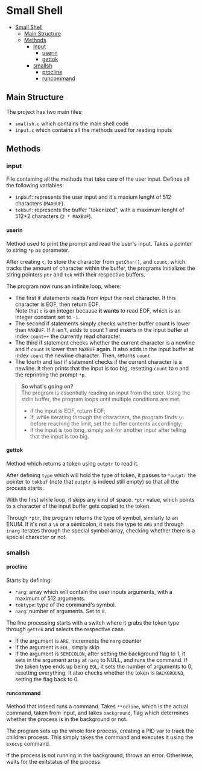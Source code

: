 # Small Shell

- [Small Shell](#small-shell)
  - [Main Structure](#main-structure)
  - [Methods](#methods)
    - [input](#input)
      - [userin](#userin)
      - [gettok](#gettok)
    - [smallsh](#smallsh)
      - [procline](#procline)
      - [runcommand](#runcommand)

## Main Structure

The project has two main files:

- `smallsh.c` which contains the main shell code
- `input.c` which contains all the methods used for reading inputs

## Methods

### input

File containing all the methods that take care of the user input. Defines all the following variables:

- `inpbuf`: represents the user input and it's maxium lenght of 512 characters (`MAXBUF`).
- `tokbuf`: represents the buffer "tokenized", with a maximum lenght of 512*2 characters (`2 * MAXBUF`).

#### userin

Method used to print the prompt and read the user's input. Takes a pointer to string `*p` as parameter.

After creating `c`, to store the character from `getChar()`, and `count`, which tracks the amount of character within the buffer, the programs initializes the string pointers `ptr` and `tok` with their respective buffers.

The program now runs an infinite loop, where:

- The first if statements reads from input the next character. If this character is EOF, then return EOF.  
    Note that `c` is an integer because **it wants** to read EOF, which is an integer constant set to `-1`.
- The second if statements simply checks whether buffer count is lower than `MAXBUF`. If it isn't, adds to count 1 and inserts in the input buffer at index `count++` the currently read character.
- The third if statement checks whether the current character is a newline and if `count` is lower than `MAXBUF` again. It also adds in the input buffer at index `count` the newline character. Then, returns `count`.
- The fourth and last if statement checks if the current character is a newline. It then prints that the input is too big, resetting `count` to `0` and the reprinting the prompt `*p`.

>**So what's going on?**  
>The program is essentially reading an input from the user. Using the stdin buffer, the program loops until multiple conditions are met:
>
>- If the input is EOF, return EOF;
>- If, while iterating through the characters, the program finds `\n` before reaching the limit, set the buffer contents accordingly;
>- If the input is too long, simply ask for another input after telling that the input is too big.

#### gettok

Method which returns a token using `outptr` to read it.

After defining `type` which will hold the type of token, it passes to `*outptr` the pointer to `tokbuf` (note that `outptr` is indeed still empty) so that all the process starts .

With the first while loop, it skips any kind of space.
`*ptr` value, which points to a character of the input buffer gets copied to the token.

Through `*ptr`, the program returns the type of symbol, similarly to an ENUM. If it's not a `\n` or a semicolon, it sets the type to `ARG` and through `inarg` iterates through the special symbol array, checking whether there is a special character or not.

### smallsh

#### procline

Starts by defining:

- `*arg`: array which will contain the user inputs arguments, with a maximum of 512 arguments.
- `toktype`: type of the command's symbol.
- `narg`: number of arguments. Set to `0`.

The line processing starts with a switch where it grabs the token type through `gettok` and selects the respective case.

- If the argument is `ARG`, increments the `narg` counter
- If the argument is `EOL`, simply skip
- If the argument is `SEMICOLON`, after setting the background flag to 1, it sets in the argument array at `narg` to NULL, and runs the command. If the token type ends up being `EOL`, it sets the number of arguments to 0, resetting everything. It also checks whether the token is `BACKGROUND`, setting the flag back to 0.

#### runcommand

Method that indeed runs a command. Takes `**ccline`, which is the actual command, taken from input, and takes `background`, flag which determines whether the process is in the background or not.

The program sets up the whole fork process, creating a PID var to track the children process. This simply takes the command and executes it using the `execvp` command.

If the process is not running in the background, throws an error. Otheriwse, waits for the exitstatus of the process.
